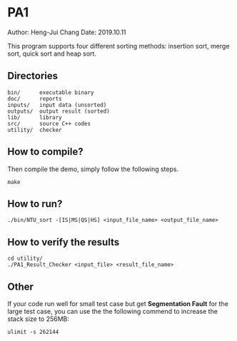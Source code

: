 # PA1
Author: Heng-Jui Chang
Date: 2019.10.11

This program supports four different sorting methods: insertion sort, merge sort, quick sort and heap sort.

## Directories

```
bin/	  executable binary
doc/	  reports
inputs/   input data (unsorted)
outputs/  output result (sorted)
lib/	  library
src/ 	  source C++ codes
utility/  checker
```

## How to compile?

Then compile the demo, simply follow the following steps.
```
make
```


## How to run?
```
./bin/NTU_sort -[IS|MS|QS|HS] <input_file_name> <output_file_name>
```

## How to verify the results

```
cd utility/
./PA1_Result_Checker <input_file> <result_file_name>
```

## Other
If your code run well for small test case but get **Segmentation Fault** for the large test case, you can use the the following commend to increase the stack size to 256MB:
```
ulimit -s 262144
```
